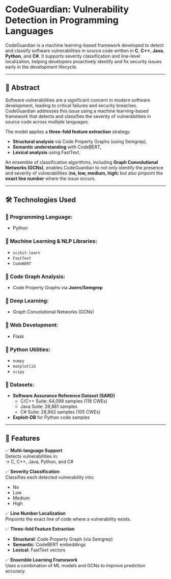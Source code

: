 # CodeGuardian: Vulnerability Detection in Programming Languages

CodeGuardian is a machine learning-based framework developed to detect and classify software vulnerabilities in source code written in **C**, **C++**, **Java**, **Python**, and **C#**. It supports severity classification and line-level localization, helping developers proactively identify and fix security issues early in the development lifecycle.

---

## 🧠 Abstract

Software vulnerabilities are a significant concern in modern software development, leading to critical failures and security breaches. CodeGuardian addresses this issue using a machine learning-based framework that detects and classifies the severity of vulnerabilities in source code across multiple languages.

The model applies a **three-fold feature extraction** strategy:
- **Structural analysis** via Code Property Graphs (using Semgrep),
- **Semantic understanding** with CodeBERT,
- **Lexical analysis** using FastText.

An ensemble of classification algorithms, including **Graph Convolutional Networks (GCNs)**, enables CodeGuardian to not only identify the presence and severity of vulnerabilities (**no, low, medium, high**) but also pinpoint the **exact line number** where the issue occurs.

---

## 🛠️ Technologies Used

### 🔹 Programming Language:
- Python

### 🔹 Machine Learning & NLP Libraries:
- `scikit-learn`
- `FastText`
- `CodeBERT`

### 🔹 Code Graph Analysis:
- Code Property Graphs via **Joern/Semgrep**

### 🔹 Deep Learning:
- Graph Convolutional Networks (GCNs)

### 🔹 Web Development:
- Flask

### 🔹 Python Utilities:
- `numpy`
- `matplotlib`
- `scipy`

### 🔹 Datasets:
- **Software Assurance Reference Dataset (SARD)**
  - C/C++ Suite: 64,099 samples (118 CWEs)
  - Java Suite: 28,881 samples
  - C# Suite: 28,942 samples (105 CWEs)
- **Exploit-DB** for Python code samples

---

## 🌟 Features

✅ **Multi-language Support**  
Detects vulnerabilities in:  
→ C, C++, Java, Python, and C#

✅ **Severity Classification**  
Classifies each detected vulnerability into:
- No
- Low
- Medium
- High

✅ **Line Number Localization**  
Pinpoints the exact line of code where a vulnerability exists.

✅ **Three-fold Feature Extraction**
- **Structural**: Code Property Graph (via Semgrep)
- **Semantic**: CodeBERT embeddings
- **Lexical**: FastText vectors

✅ **Ensemble Learning Framework**  
Uses a combination of ML models and GCNs to improve prediction accuracy.
